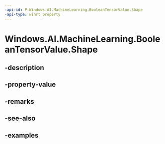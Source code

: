 ```yaml
---
-api-id: P:Windows.AI.MachineLearning.BooleanTensorValue.Shape
-api-type: winrt property
---
```


<!-- Property syntax.
public IVectorView<long> Shape { get; }
-->

# Windows.AI.MachineLearning.BooleanTensorValue.Shape

## -description

## -property-value

## -remarks

## -see-also

## -examples

